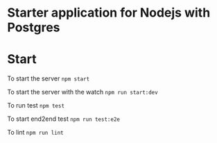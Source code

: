 # Starter application for Nodejs with Postgres

# Start

To start the server `npm start`

To start the server with the watch `npm run start:dev` 

To run test `npm test`

To start end2end test `npm run test:e2e` 

To lint `npm run lint`
